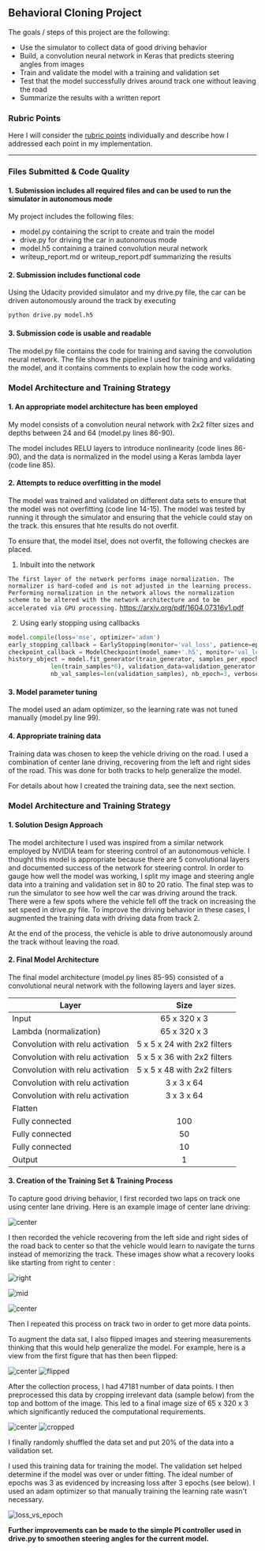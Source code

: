 ## Behavioral Cloning Project

The goals / steps of this project are the following:
* Use the simulator to collect data of good driving behavior
* Build, a convolution neural network in Keras that predicts steering angles from images
* Train and validate the model with a training and validation set
* Test that the model successfully drives around track one without leaving the road
* Summarize the results with a written report


[//]: # (Image References)

[image1]: ./write_up_images/Fig1.jpg "center"
[image2]: ./write_up_images/Fig2.jpg "right"
[image3]: ./write_up_images/Fig3.jpg "mid"
[image4]: ./write_up_images/Fig4.jpg "center"
[image5]: ./write_up_images/Fig5.jpg "flipped"
[image6]: ./write_up_images/Fig6.jpg "cropped"
[image7]: ./write_up_images/Fig7.png "Loss vs Epoch"

### Rubric Points
Here I will consider the [rubric points](https://review.udacity.com/#!/rubrics/432/view) individually and describe how I addressed each point in my implementation.  

---
### Files Submitted & Code Quality

#### 1. Submission includes all required files and can be used to run the simulator in autonomous mode

My project includes the following files:
* model.py containing the script to create and train the model
* drive.py for driving the car in autonomous mode
* model.h5 containing a trained convolution neural network 
* writeup_report.md or writeup_report.pdf summarizing the results

#### 2. Submission includes functional code

Using the Udacity provided simulator and my drive.py file, the car can be driven autonomously around the track by executing 
```sh
python drive.py model.h5
```

#### 3. Submission code is usable and readable

The model.py file contains the code for training and saving the convolution neural network. The file shows the pipeline I used for training and validating the model, and it contains comments to explain how the code works.

### Model Architecture and Training Strategy

#### 1. An appropriate model architecture has been employed

My model consists of a convolution neural network with 2x2 filter sizes and depths between 24 and 64 (model.py lines 86-90).

The model includes RELU layers to introduce nonlinearity (code lines 86-90), and the data is normalized in the model using a Keras lambda layer (code line 85). 

#### 2. Attempts to reduce overfitting in the model

The model was trained and validated on different data sets to ensure that the model was not overfitting (code line 14-15). The model was tested by running it through the simulator and ensuring that the vehicle could stay on the track. this ensures that hte results do not overfit.

To ensure that, the model itsel, does not overfit, the following checkes are placed.
  1. Inbuilt into the network
  
  `The first layer of the network performs image normalization. The normalizer is hard-coded and is not adjusted in the learning process. Performing normalization in the network allows the normalization scheme to be altered with the network architecture and to be accelerated via GPU processing.`
  https://arxiv.org/pdf/1604.07316v1.pdf
  
  2. Using early stopping using callbacks

```python
model.compile(loss='mse', optimizer='adam')
early_stopping_callback = EarlyStopping(monitor='val_loss', patience=epochs_to_wait_for_improve)
checkpoint_callback = ModelCheckpoint(model_name+'.h5', monitor='val_loss', verbose=1, save_best_only=True, mode='min')
history_object = model.fit_generator(train_generator, samples_per_epoch= \
            len(train_samples*6), validation_data=validation_generator, \
            nb_val_samples=len(validation_samples), nb_epoch=3, verbose=1, callbacks=[early_stopping_callback, checkpoint_callback])
```


#### 3. Model parameter tuning

The model used an adam optimizer, so the learning rate was not tuned manually (model.py line 99).

#### 4. Appropriate training data

Training data was chosen to keep the vehicle driving on the road. I used a combination of center lane driving, recovering from the left and right sides of the road. This was done for both tracks to help generalize the model.

For details about how I created the training data, see the next section. 

### Model Architecture and Training Strategy

#### 1. Solution Design Approach

The model architecture I used was inspired from a similar network employed by NVIDIA team for steering control of an autonomous vehicle.
I thought this model is appropriate because there are 5 convolutional layers and documented success of the network for steering control. In order to gauge how well the model was working, I split my image and steering angle data into a training and validation set in 80 to 20 ratio. The final step was to run the simulator to see how well the car was driving around the track. There were a few spots where the vehicle fell off the track on increasing the set speed in drive.py file. To improve the driving behavior in these cases, I augmented the training data with driving data from track 2.

At the end of the process, the vehicle is able to drive autonomously around the track without leaving the road.

#### 2. Final Model Architecture

The final model architecture (model.py lines 85-95) consisted of a convolutional neural network with the following layers and layer sizes.

| Layer                            |    Size       |
| --------------------             |:-------------:|
| Input                            | 65 x 320 x 3  |
| Lambda (normalization)           | 65 x 320 x 3  |
| Convolution with relu activation | 5 x 5 x 24 with 2x2 filters  |
| Convolution with relu activation | 5 x 5 x 36 with 2x2 filters  |
| Convolution with relu activation | 5 x 5 x 48 with 2x2 filters  |
| Convolution with relu activation | 3 x 3 x 64   |
| Convolution with relu activation | 3 x 3 x 64   |
| Flatten                          |              |
| Fully connected                  | 100          |
| Fully connected                  | 50          |
| Fully connected                  | 10          |
| Output                           | 1          |

#### 3. Creation of the Training Set & Training Process

To capture good driving behavior, I first recorded two laps on track one using center lane driving. Here is an example image of center lane driving:

![center][image1]

I then recorded the vehicle recovering from the left side and right sides of the road back to center so that the vehicle would learn to navigate the turns instead of memorizing the track. These images show what a recovery looks like starting from right to center :

![right][image2]

![mid][image3]

![center][image4]

Then I repeated this process on track two in order to get more data points.

To augment the data sat, I also flipped images and steering measurements thinking that this would help generalize the model. For example, here is a view from the first figure that has then been flipped:

![center][image1]             ![flipped][image5]

After the collection process, I had 47181 number of data points. I then preprocessed this data by cropping irrelevant data (sample below) from the top and bottom of the image. This led to a final image size of 65 x 320 x 3 which significantly reduced the computational requirements.

![center][image1]             ![cropped][image6]

I finally randomly shuffled the data set and put 20% of the data into a validation set. 

I used this training data for training the model. The validation set helped determine if the model was over or under fitting. The ideal number of epochs was 3 as evidenced by increasing loss after 3 epochs (see below). I used an adam optimizer so that manually training the learning rate wasn't necessary.

![loss_vs_epoch][image7]

**Further improvements can be made to the simple PI controller used in drive.py to smoothen steering angles for the current model.**
